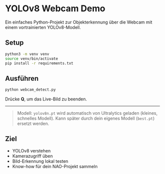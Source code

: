 # YOLOv8 Webcam Demo

Ein einfaches Python-Projekt zur Objekterkennung über die Webcam mit einem vortrainierten YOLOv8-Modell.

## Setup

```bash
python3 -m venv venv
source venv/bin/activate
pip install -r requirements.txt
```

## Ausführen

```bash
python webcam_detect.py
```

Drücke **Q**, um das Live-Bild zu beenden.

---

> Modell: `yolov8n.pt` wird automatisch von Ultralytics geladen (kleines, schnelles Modell).
> Kann später durch dein eigenes Modell (`best.pt`) ersetzt werden.

## Ziel
- YOLOv8 verstehen
- Kamerazugriff üben
- Bild-Erkennung lokal testen
- Know-how für dein NAO-Projekt sammeln
